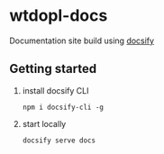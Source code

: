 # wtdopl-docs
Documentation site build using [docsify](https://docsify.js.org)

## Getting started
1. install docsify CLI

    `npm i docsify-cli -g`

2. start locally

    `docsify serve docs`
